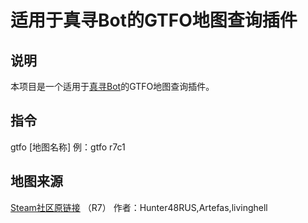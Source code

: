 # 适用于真寻Bot的GTFO地图查询插件

## 说明

本项目是一个适用于[真寻Bot](https://github.com/HibiKier/zhenxun_bot)的GTFO地图查询插件。

## 指令

gtfo [地图名称]
例：gtfo r7c1

## 地图来源

[Steam社区原链接](https://steamcommunity.com/sharedfiles/filedetails/?id=2828458886) （R7）
作者：Hunter48RUS,Artefas,livinghell